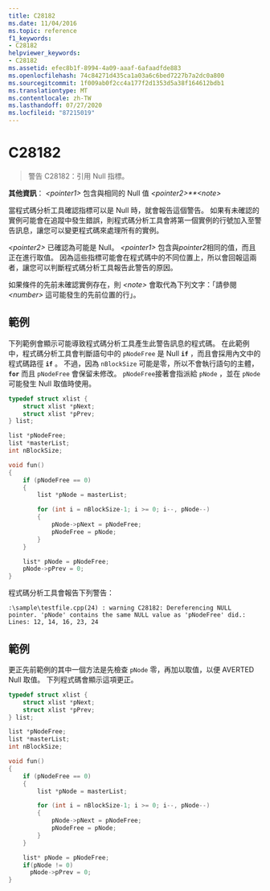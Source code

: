 ```yaml
---
title: C28182
ms.date: 11/04/2016
ms.topic: reference
f1_keywords:
- C28182
helpviewer_keywords:
- C28182
ms.assetid: efec8b1f-8994-4a09-aaaf-6afaadfde883
ms.openlocfilehash: 74c84271d435ca1a03a6c6bed7227b7a2dc0a800
ms.sourcegitcommit: 1f009ab0f2cc4a177f2d1353d5a38f164612bdb1
ms.translationtype: MT
ms.contentlocale: zh-TW
ms.lasthandoff: 07/27/2020
ms.locfileid: "87215019"
---
```

# <a name="c28182"></a>C28182

> 警告 C28182：引用 Null 指標。

 **其他資訊**： *\<pointer1>* 包含與相同的 Null 值 *\<pointer2>**\<note>*

當程式碼分析工具確認指標可以是 Null 時，就會報告這個警告。 如果有未確認的實例可能會在追蹤中發生錯誤，則程式碼分析工具會將第一個實例的行號加入至警告訊息，讓您可以變更程式碼來處理所有的實例。

 *\<pointer2>* 已確認為可能是 Null。 *\<pointer1>* 包含與*pointer2*相同的值，而且正在進行取值。 因為這些指標可能會在程式碼中的不同位置上，所以會回報這兩者，讓您可以判斷程式碼分析工具報告此警告的原因。

如果條件的先前未確認實例存在，則 *\<note>* 會取代為下列文字：「請參閱 *\<number>* 這可能發生的先前位置的行」。

## <a name="example"></a>範例

下列範例會顯示可能導致程式碼分析工具產生此警告訊息的程式碼。 在此範例中，程式碼分析工具會判斷語句中的 `pNodeFree` 是 Null **`if`** ，而且會採用內文中的程式碼路徑 **`if`** 。 不過，因為 `nBlockSize` 可能是零，所以不會執行語句的主體， **`for`** 而且 `pNodeFree` 會保留未修改。 `pNodeFree`接著會指派給 `pNode` ，並在 `pNode` 可能發生 Null 取值時使用。

```cpp
typedef struct xlist {
    struct xlist *pNext;
    struct xlist *pPrev;
} list;

list *pNodeFree;
list *masterList;
int nBlockSize;

void fun()
{
    if (pNodeFree == 0)
    {
        list *pNode = masterList;

        for (int i = nBlockSize-1; i >= 0; i--, pNode--)
        {
            pNode->pNext = pNodeFree;
            pNodeFree = pNode;
        }
    }

    list* pNode = pNodeFree;
    pNode->pPrev = 0;
}
```

程式碼分析工具會報告下列警告：

```Output
:\sample\testfile.cpp(24) : warning C28182: Dereferencing NULL pointer. 'pNode' contains the same NULL value as 'pNodeFree' did.: Lines: 12, 14, 16, 23, 24
```

## <a name="example"></a>範例

更正先前範例的其中一個方法是先檢查 `pNode` 零，再加以取值，以便 AVERTED Null 取值。 下列程式碼會顯示這項更正。

```cpp
typedef struct xlist {
    struct xlist *pNext;
    struct xlist *pPrev;
} list;

list *pNodeFree;
list *masterList;
int nBlockSize;

void fun()
{
    if (pNodeFree == 0)
    {
        list *pNode = masterList;

        for (int i = nBlockSize-1; i >= 0; i--, pNode--)
        {
            pNode->pNext = pNodeFree;
            pNodeFree = pNode;
        }
    }

    list* pNode = pNodeFree;
    if(pNode != 0)
      pNode->pPrev = 0;
}
```
